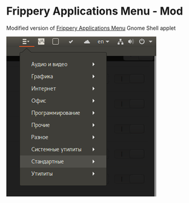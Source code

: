 # Frippery Applications Menu - Mod

Modified version of [Frippery Applications Menu](http://frippery.org/extensions/) Gnome Shell applet

![screenshot](screenshot.png?raw=true)

